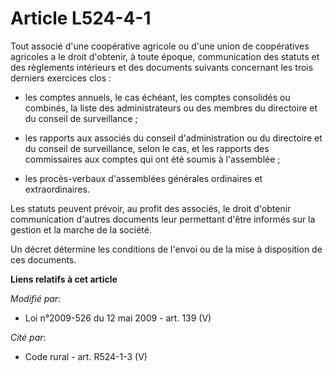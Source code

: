 # Article L524-4-1

Tout associé d'une coopérative agricole ou d'une union de coopératives agricoles a le droit d'obtenir, à toute époque,
communication des statuts et des règlements intérieurs et des documents suivants concernant les trois derniers exercices
clos :

- les comptes annuels, le cas échéant, les comptes consolidés ou combinés, la liste des administrateurs ou des membres du
directoire et du conseil de surveillance ;

- les rapports aux associés du conseil d'administration ou du directoire et du conseil de surveillance, selon le cas, et les
rapports des commissaires aux comptes qui ont été soumis à l'assemblée ;

- les procès-verbaux d'assemblées générales ordinaires et extraordinaires.

Les statuts peuvent prévoir, au profit des associés, le droit d'obtenir communication d'autres documents leur permettant
d'être informés sur la gestion et la marche de la société.

Un décret détermine les conditions de l'envoi ou de la mise à disposition de ces documents.

**Liens relatifs à cet article**

_Modifié par_:

  - Loi n°2009-526 du 12 mai 2009 - art. 139 (V)

_Cité par_:

  - Code rural - art. R524-1-3 (V)
